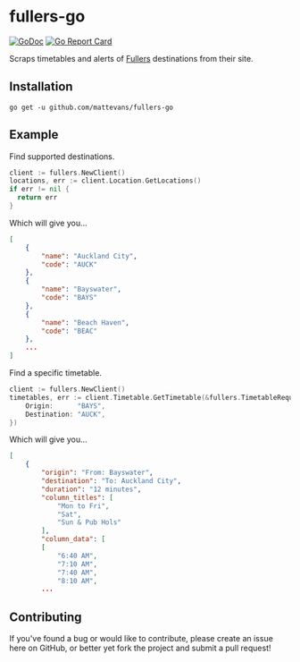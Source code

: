 # fullers-go

[![GoDoc](https://godoc.org/github.com/mattevans/fullers-go?status.svg)](https://godoc.org/github.com/mattevans/fullers-go)
[![Go Report Card](https://goreportcard.com/badge/github.com/mattevans/fullers-go)](https://goreportcard.com/report/github.com/mattevans/fullers-go)

Scraps timetables and alerts of [Fullers](https://www.fullers.co.nz/) destinations from their site.

Installation
-----------------

`go get -u github.com/mattevans/fullers-go`

Example
-------------

Find supported destinations.

```go
client := fullers.NewClient()
locations, err := client.Location.GetLocations()
if err != nil {
  return err
}
```

Which will give you...

```json
[
    {
        "name": "Auckland City",
        "code": "AUCK"
    },
    {
        "name": "Bayswater",
        "code": "BAYS"
    },
    {
        "name": "Beach Haven",
        "code": "BEAC"
    },
    ...
]
```

Find a specific timetable.

```go
client := fullers.NewClient()
timetables, err := client.Timetable.GetTimetable(&fullers.TimetableRequest{
    Origin:      "BAYS",
    Destination: "AUCK",
})
```

Which will give you...

```json
[
    {
        "origin": "From: Bayswater",
        "destination": "To: Auckland City",
        "duration": "12 minutes",
        "column_titles": [
            "Mon to Fri",
            "Sat",
            "Sun & Pub Hols"
        ],
        "column_data": [
        [
            "6:40 AM",
            "7:10 AM",
            "7:40 AM",
            "8:10 AM",
        ...
```

Contributing
-----------------
If you've found a bug or would like to contribute, please create an issue here on GitHub, or better yet fork the project and submit a pull request!